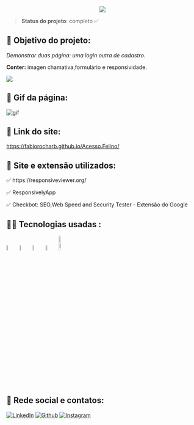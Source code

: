 <div align="center">
<img src="https://user-images.githubusercontent.com/106245486/230214247-de28ae6a-c3f9-414b-9efd-b323372e9c2c.png" />
</div>

> ****Status do projeto****: completo ✅

<h2> 🎯 Objetivo do projeto:</h2>

<p><em>Demonstrar duas página: uma login outra de cadastro.</em></p> 
<p><strong>Conter:</strong> imagen chamativa,formulário e responsividade.</p>

<img src="https://img.shields.io/bower/l/html?style=flat-square"/>

<h2>🎥 Gif da página: </h2> 

![gif](https://user-images.githubusercontent.com/106245486/230217837-b0304520-603a-4ec2-bdaa-7dededc6eeb2.gif)

<h2>🔗 Link do site: </h2>

https://fabiorocharb.github.io/Acesso.Felino/

<h2>🧰 Site e extensão utilizados:</h2>

<p>✅ https://responsiveviewer.org/ </p>
<p>✅ ResponsivelyApp </p>
<p>✅ Checkbot: SEO,Web Speed and Security Tester - Extensão do Google </p>


<h2>👨‍💻 Tecnologias usadas :</h2>
<div>
<img src="https://cdn.jsdelivr.net/gh/devicons/devicon/icons/canva/canva-original.svg" alt="logo canva" width="6%"/>    
<img src="https://cdn.jsdelivr.net/gh/devicons/devicon/icons/html5/html5-original-wordmark.svg" alt="logo html5" width="6%" />         
<img src="https://cdn.jsdelivr.net/gh/devicons/devicon/icons/css3/css3-original-wordmark.svg" alt="logo css3" width="6%" />
<img src="https://cdn.jsdelivr.net/gh/devicons/devicon/icons/github/github-original-wordmark.svg" alt="logo github" width="6%"/>          
<img src="https://cdn.jsdelivr.net/gh/devicons/devicon/icons/visualstudio/visualstudio-plain-wordmark.svg" alt="logo visualStudio code" width="10%"/>
</div>

<h2>📮 Rede social e contatos: </h2>

[![LinkedIn](https://img.shields.io/badge/LinkedIn-0077B5?style=for-the-badge&logo=linkedin&logoColor=white)](https://www.linkedin.com/in/fabiorocharb)
[![Github](https://img.shields.io/badge/GitHub-100000?style=for-the-badge&logo=github&logoColor=white)](https://github.com/Fabiorocharb/Fabiorocharb)
[![Instagram](https://img.shields.io/badge/Instagram-E4405F?style=for-the-badge&logo=instagram&logoColor=white)](https://instagram.com/analistarocha)



